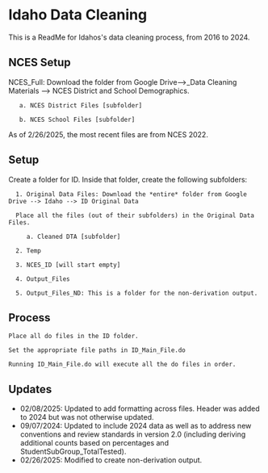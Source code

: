 
# Idaho Data Cleaning

This is a ReadMe for Idahos's data cleaning process, from 2016 to 2024.

## NCES Setup

NCES_Full: Download the folder from Google Drive-->_Data Cleaning Materials --> NCES District and School Demographics.
    
       a. NCES District Files [subfolder] 

       b. NCES School Files [subfolder]

As of 2/26/2025, the most recent files are from NCES 2022. 

## Setup

Create a folder for ID. Inside that folder, create the following subfolders:
      
      1. Original Data Files: Download the *entire* folder from Google Drive --> Idaho --> ID Original Data 
      
      Place all the files (out of their subfolders) in the Original Data Files. 
      
         a. Cleaned DTA [subfolder]
         
      2. Temp
         
      3. NCES_ID [will start empty]
           
      4. Output_Files
      
      5. Output_Files_ND: This is a folder for the non-derivation output.

## Process
    Place all do files in the ID folder.
    
    Set the appropriate file paths in ID_Main_File.do
    
    Running ID_Main_File.do will execute all the do files in order.

## Updates
- 02/08/2025: Updated to add formatting across files. Header was added to 2024 but was not otherwise updated.
- 09/07/2024: Updated to include 2024 data as well as to address new conventions and review standards in version 2.0 (including deriving additional counts based on percentages and StudentSubGroup_TotalTested).
- 02/26/2025: Modified to create non-derivation output. 
